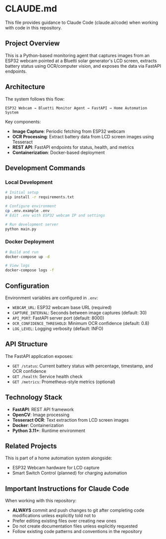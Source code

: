 # CLAUDE.md

This file provides guidance to Claude Code (claude.ai/code) when working with code in this repository.

## Project Overview

This is a Python-based monitoring agent that captures images from an ESP32 webcam pointed at a Bluetti solar generator's LCD screen, extracts battery status using OCR/computer vision, and exposes the data via FastAPI endpoints.

## Architecture

The system follows this flow:
```
ESP32 Webcam → Bluetti Monitor Agent → FastAPI → Home Automation System
```

Key components:
- **Image Capture**: Periodic fetching from ESP32 webcam
- **OCR Processing**: Extract battery data from LCD screen images using Tesseract
- **REST API**: FastAPI endpoints for status, health, and metrics
- **Containerization**: Docker-based deployment

## Development Commands

### Local Development
```bash
# Initial setup
pip install -r requirements.txt

# Configure environment
cp .env.example .env
# Edit .env with ESP32 webcam IP and settings

# Run development server
python main.py
```

### Docker Deployment
```bash
# Build and run
docker-compose up -d

# View logs
docker-compose logs -f
```

## Configuration

Environment variables are configured in `.env`:
- `WEBCAM_URL`: ESP32 webcam base URL (required)
- `CAPTURE_INTERVAL`: Seconds between image captures (default: 30)
- `API_PORT`: FastAPI server port (default: 8000)
- `OCR_CONFIDENCE_THRESHOLD`: Minimum OCR confidence (default: 0.8)
- `LOG_LEVEL`: Logging verbosity (default: INFO)

## API Structure

The FastAPI application exposes:
- `GET /status`: Current battery status with percentage, timestamp, and OCR confidence
- `GET /health`: Service health check
- `GET /metrics`: Prometheus-style metrics (optional)

## Technology Stack

- **FastAPI**: REST API framework
- **OpenCV**: Image processing
- **Tesseract OCR**: Text extraction from LCD screen images
- **Docker**: Containerization
- **Python 3.11+**: Runtime environment

## Related Projects

This is part of a home automation system alongside:
- ESP32 Webcam hardware for LCD capture
- Smart Switch Control (planned) for charging automation

## Important Instructions for Claude Code

When working with this repository:
- **ALWAYS** commit and push changes to git after completing code modifications unless explicitly told not to
- Prefer editing existing files over creating new ones
- Do not create documentation files unless explicitly requested
- Follow existing code patterns and conventions in the repository